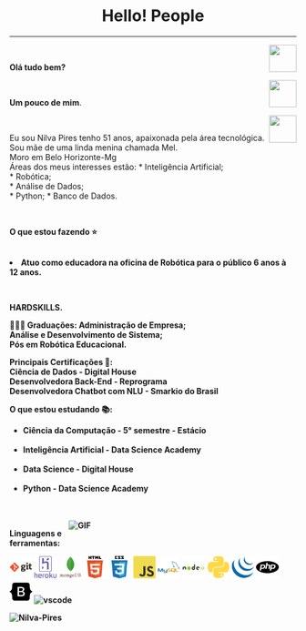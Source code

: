 <h1 align="center"> Hello! People</h1>
<hr/>
<a href="mailto:piresnilva@gmail.com" target="_blank">
<img align="right" src="https://i.ibb.co/RH9HvpP/gratis-png-logotipo-de-correo-electronico-bloque-de-firma-de-iconos-de-equipo-de-correo-electronico.png"width="48px" height="48px">
</a><br />
<p align="left" > 
  <b>Olá tudo bem?</b>
</p>
<a href="https://github.com/nilva2020" target="_blank">
  <img align="right" src="https://cdn.iconscout.com/icon/free/png-256/github-108-438008.png" width="48px" height="48px">
</a><br />
<p align="left" > <b>Um pouco de mim</b>.</p>
<a href="https://www.linkedin.com/in/nilva-pires/" target="_blank">
  <img align="right" src="https://i.ibb.co/Kx2GSrT/linkedin.png" width="48px" height="48px">
</a><br />


<p align="left">
  Eu sou Nilva Pires tenho 51 anos, apaixonada pela área tecnológica.<br />
  Sou mãe de uma linda menina chamada Mel.</br>
  Moro em Belo Horizonte-Mg<br />
  Áreas dos meus interesses estão:
  * Inteligência Artificial;<br />
  * Robótica;<br />
  * Análise de Dados;<br />
  * Python;
  * Banco de Dados.
  
</p>
</br>
<p align="left"> <b>O  que   estou  fazendo ⭐</p>
</br>
  <li> Atuo como educadora na oficina de Robótica para o público 6 anos à 12 anos.</li>
  
</p><br />

<p align="left" > <b>HARDSKILLS</b>.</p>
<p align="left" >👩🏻‍🎓 Graduações: Administração de Empresa;</br>
                    Análise e Desenvolvimento de Sistema;</br>
                    Pós em Robótica Educacional.</p>
  
<p align="left" > <b>Principais Certificações 🚀:</br>
                     Ciência de Dados - Digital House </br>
                     Desenvolvedora Back-End - Reprograma</br>
                     Desenvolvedora Chatbot com NLU - Smarkio do Brasil </p>
                     
<p align="left" >O que estou estudando 📚:</p>
<p align="left" >
<ul>
  <li> Ciência da Computação - 5° semestre - Estácio</li></br>
  <li> Inteligência Artificial - Data Science Academy </li></br>
  <li> Data Science - Digital House </li></br>
  <li> Python - Data Science Academy </li></br>

</ul></p></br>


<img align="right" alt="GIF" src="https://octocat-generator-assets.githubusercontent.com/my-octocat-1615670651576.png" width="400px" />


**Linguagens e ferramentas:**  

<p align="left">
<img src="https://raw.githubusercontent.com/devicons/devicon/master/icons/git/git-original-wordmark.svg" alt="git" width="40" height="40"/>
<img src="https://raw.githubusercontent.com/devicons/devicon/master/icons/heroku/heroku-original-wordmark.svg" alt="heroku" width="40" height="40"/>
<img src="https://raw.githubusercontent.com/devicons/devicon/master/icons/mongodb/mongodb-original-wordmark.svg" alt="mongodb" width="40" height="40"/>
<img src="https://raw.githubusercontent.com/devicons/devicon/master/icons/html5/html5-original-wordmark.svg" alt="html5" width="40" height="40"/> 
<img src="https://raw.githubusercontent.com/devicons/devicon/master/icons/css3/css3-original-wordmark.svg" alt="css3" width="40" height="40"/> 
<img src="https://raw.githubusercontent.com/devicons/devicon/master/icons/javascript/javascript-original.svg" alt="javascript" width="40" height="40"/> 
<img src="https://raw.githubusercontent.com/devicons/devicon/master/icons/mysql/mysql-original-wordmark.svg" alt="mysql" width="40" height="40"/> 
<img src="https://raw.githubusercontent.com/devicons/devicon/master/icons/nodejs/nodejs-original-wordmark.svg" alt="nodejs" width="40" height="40"/> 
<img src="https://raw.githubusercontent.com/devicons/devicon/master/icons/python/python-plain.svg" alt="Python" width="40" height="40" />
<img src="https://raw.githubusercontent.com/devicons/devicon/master/icons/jquery/jquery-plain.svg" alt="Jquery" width="40" height="40" />
<img src="https://raw.githubusercontent.com/devicons/devicon/master/icons/php/php-plain.svg" alt="PHP" width="40" height="40" />
<img src="https://raw.githubusercontent.com/devicons/devicon/master/icons/bootstrap/bootstrap-plain.svg" alt="Bootstrap" width="40" height="40" />
<img src="https://i.ibb.co/qRxV2fK/download.png" alt="vscode" width="40" height="40"/>
</br>
<p align="left"> <img src="https://komarev.com/ghpvc/?username=nilva2020" alt="Nilva-Pires" /> </p>

